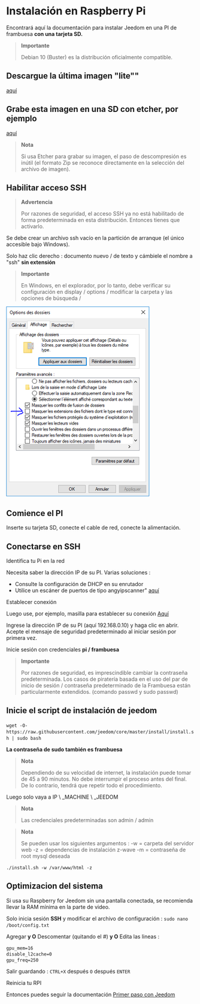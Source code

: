 # Instalación en Raspberry Pi

Encontrará aquí la documentación para instalar Jeedom en una PI de frambuesa **con una tarjeta SD.**

> **Importante**
>
> Debian 10 (Buster) es la distribución oficialmente compatible.

## Descargue la última imagen "lite""

[aquí](https://downloads.raspberrypi.org/raspbian_lite_latest)

## Grabe esta imagen en una SD con etcher, por ejemplo

[aquí](https://etcher.io/)

> **Nota**
>
> Si usa Etcher para grabar su imagen, el paso de descompresión es inútil (el formato Zip se reconoce directamente en la selección del archivo de imagen).

## Habilitar acceso SSH

> **Advertencia**
>
> Por razones de seguridad, el acceso SSH ya no está habilitado de forma predeterminada en esta distribución. Entonces tienes que activarlo.

Se debe crear un archivo ssh vacío en la partición de arranque (el único accesible bajo Windows).

Solo haz clic derecho : documento nuevo / de texto y cámbiele el nombre a "ssh" **sin extensión**

> **Importante**
>
> En Windows, en el explorador, por lo tanto, debe verificar su configuración en display / options / modificar la carpeta y las opciones de búsqueda /

![ExtensionFichier](images/ExtensionFichier.PNG)

## Comience el PI

Inserte su tarjeta SD, conecte el cable de red, conecte la alimentación.

## Conectarse en SSH

Identifica tu Pi en la red

Necesita saber la dirección IP de su PI. Varias soluciones :

-   Consulte la configuración de DHCP en su enrutador
-   Utilice un escáner de puertos de tipo angyipscanner" [aquí](http://angryip.org/download/#windows)

Establecer conexión

Luego use, por ejemplo, masilla para establecer su conexión [Aquí](http://www.putty.org/)

Ingrese la dirección IP de su PI (aquí 192.168.0.10) y haga clic en abrir. Acepte el mensaje de seguridad predeterminado al iniciar sesión por primera vez.

Inicie sesión con credenciales **pi / frambuesa**

> **Importante**
>
> Por razones de seguridad, es imprescindible cambiar la contraseña predeterminada. Los casos de piratería basada en el uso del par de inicio de sesión / contraseña predeterminado de la Frambuesa están particularmente extendidos. (comando passwd y sudo passwd)

## Inicie el script de instalación de jeedom

``wget -O- https://raw.githubusercontent.com/jeedom/core/master/install/install.sh | sudo bash``

**La contraseña de sudo también es frambuesa**

> **Nota**
>
> Dependiendo de su velocidad de internet, la instalación puede tomar de 45 a 90 minutos. No debe interrumpir el proceso antes del final. De lo contrario, tendrá que repetir todo el procedimiento.

Luego solo vaya a IP \ _MACHINE \ _JEEDOM

> **Nota**
>
> Las credenciales predeterminadas son admin / admin

> **Nota**
>
> Se pueden usar los siguientes argumentos : -w = carpeta del servidor web -z = dependencias de instalación z-wave -m = contraseña de root mysql deseada

````
./install.sh -w /var/www/html -z
````

## Optimizacion del sistema

Si usa su Raspberry for Jeedom sin una pantalla conectada, se recomienda llevar la RAM mínima en la parte de video.

Solo inicia sesión **SSH** y modificar el archivo de configuración : ``sudo nano /boot/config.txt``

Agregar **y O** Descomentar (quitando el #) **y O** Edita las lineas :

````
gpu_mem=16
disable_l2cache=0
gpu_freq=250
````

Salir guardando : ``CTRL+X`` después ``O`` después ``ENTER``

Reinicia tu RPI

Entonces puedes seguir la documentación [Primer paso con Jeedom](https://doc.jeedom.com/es_ES/premiers-pas/index)
